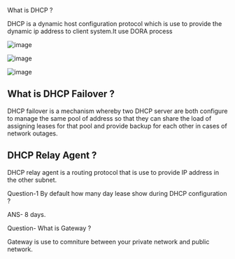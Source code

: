 What is DHCP ?

DHCP is a dynamic host configuration protocol which is use to provide the dynamic ip address to client system.It use DORA process 

![image](https://github.com/user-attachments/assets/63eaebae-c394-49f6-9081-104b37a6ac11)

![image](https://github.com/user-attachments/assets/790360dc-ad05-46d0-995a-3f2651785c4f)

![image](https://github.com/user-attachments/assets/352ceb73-ac6b-4b59-8005-2365eae533cd)

## What is DHCP Failover ?

DHCP failover is a mechanism whereby two DHCP server are both configure to manage the same pool of address so that they can share the load of assigning leases for that pool and provide backup for each other in cases of network outages.

## DHCP Relay Agent ?

DHCP relay agent is a  routing protocol that is use to provide IP address in the other subnet.

Question-1 By default how many day lease show during DHCP configuration ?

ANS- 8 days.


Question- What is Gateway ?

Gateway is use to comniture between your private network and public network.




